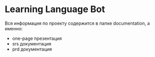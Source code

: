 # Learning Language Bot

Вся информация по проекту содержится в папке documentation, а именно:
- one-page презентация
- srs документация
- prd документация

